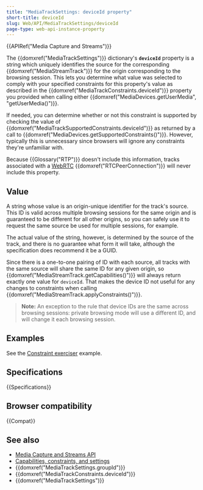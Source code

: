 ```yaml
---
title: "MediaTrackSettings: deviceId property"
short-title: deviceId
slug: Web/API/MediaTrackSettings/deviceId
page-type: web-api-instance-property
---
```


{{APIRef("Media Capture and Streams")}}

The {{domxref("MediaTrackSettings")}} dictionary's
**`deviceId`** property is a string which
uniquely identifies the source for the corresponding {{domxref("MediaStreamTrack")}} for
the origin corresponding to the browsing session. This lets you determine what value was
selected to comply with your specified constraints for this property's value as
described in the {{domxref("MediaTrackConstraints.deviceId")}} property you provided
when calling either {{domxref("MediaDevices.getUserMedia", "getUserMedia()")}}.

If needed, you can determine whether or not this constraint is supported by checking
the value of {{domxref("MediaTrackSupportedConstraints.deviceId")}} as returned by a
call to {{domxref("MediaDevices.getSupportedConstraints()")}}. However, typically this
is unnecessary since browsers will ignore any constraints they're unfamiliar with.

Because {{Glossary("RTP")}} doesn't include this information, tracks associated with a
[WebRTC](/en-US/docs/Web/API/WebRTC_API) {{domxref("RTCPeerConnection")}}
will never include this property.

## Value

A string whose value is an origin-unique identifier for the track's
source. This ID is valid across multiple browsing sessions for the same origin and is
guaranteed to be different for all other origins, so you can safely use it to request
the same source be used for multiple sessions, for example.

The actual value of the string, however, is determined by the source of the track, and
there is no guarantee what form it will take, although the specification does recommend
it be a GUID.

Since there is a one-to-one pairing of ID with each source, all tracks with the same
source will share the same ID for any given origin, so
{{domxref("MediaStreamTrack.getCapabilities()")}} will always return exactly one value
for `deviceId`. That makes the device ID not useful for any changes to
constraints when calling {{domxref("MediaStreamTrack.applyConstraints()")}}.

> **Note:** An exception to the rule that device IDs are the same across browsing sessions:
> private browsing mode will use a different ID, and will change it each browsing
> session.

## Examples

See the [Constraint exerciser](/en-US/docs/Web/API/Media_Capture_and_Streams_API/Constraints#example_constraint_exerciser) example.

## Specifications

{{Specifications}}

## Browser compatibility

{{Compat}}

## See also

- [Media Capture and Streams API](/en-US/docs/Web/API/Media_Capture_and_Streams_API)
- [Capabilities, constraints, and settings](/en-US/docs/Web/API/Media_Capture_and_Streams_API/Constraints)
- {{domxref("MediaTrackSettings.groupId")}}
- {{domxref("MediaTrackConstraints.deviceId")}}
- {{domxref("MediaTrackSettings")}}
